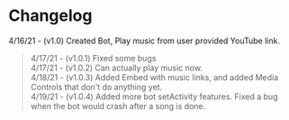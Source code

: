 # Changelog
4/16/21 - (v1.0) Created Bot, Play music from user provided YouTube link.
> 4/17/21 - (v1.0.1) Fixed some bugs  
> 4/17/21 - (v1.0.2) Can actually play music now.  
> 4/18/21 - (v1.0.3) Added Embed with music links, and added Media Controls that don't do anything yet.  
> 4/19/21 - (v1.0.4) Added more bot setActivity features. Fixed a bug when the bot would crash after a song is done.
